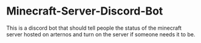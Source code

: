 # Minecraft-Server-Discord-Bot
This is a discord bot that should tell people the status of the minecraft server hosted on arternos and turn on the server if someone needs it to be. 
